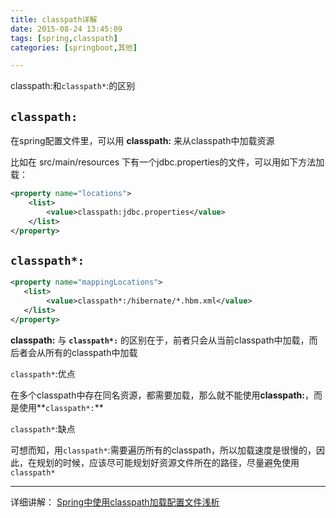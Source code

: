 ```yaml
---
title: classpath详解
date: 2015-08-24 13:45:09
tags: [spring,classpath]
categories: [springboot,其他]

---
```

classpath:和`classpath*`:的区别
<!--more-->

## `classpath:`

在spring配置文件里，可以用 **classpath:** 来从classpath中加载资源

比如在 src/main/resources 下有一个jdbc.properties的文件，可以用如下方法加载：

```xml
<property name="locations">  
    <list>  
        <value>classpath:jdbc.properties</value>  
    </list>  
</property>  
```

## `classpath*:`


```xml
<property name="mappingLocations">  
   <list>  
        <value>classpath*:/hibernate/*.hbm.xml</value>  
   </list>  
</property>  
```


**classpath:** 与 **`classpath*:`** 的区别在于，前者只会从当前classpath中加载，而后者会从所有的classpath中加载

`classpath*`:优点

在多个classpath中存在同名资源，都需要加载，那么就不能使用**classpath:**，而是使用**`classpath*:`**

`classpath*`:缺点

可想而知，用`classpath*`:需要遍历所有的classpath，所以加载速度是很慢的，因此，在规划的时候，应该尽可能规划好资源文件所在的路径，尽量避免使用`classpath*`

---
详细讲解：
[Spring中使用classpath加载配置文件浅析](http://my.oschina.net/yjx/blog/6253)

